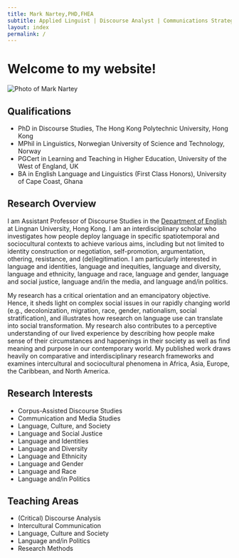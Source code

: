 ```yaml
---
title: Mark Nartey,PHD,FHEA
subtitle: Applied Linguist | Discourse Analyst | Communications Strategist
layout: index
permalink: /
---
```

# Welcome to my website!

![Photo of Mark Nartey](/assets/img/Headshot2.jpg)

## Qualifications

* PhD in Discourse Studies, The Hong Kong Polytechnic University, Hong Kong
* MPhil in Linguistics, Norwegian University of Science and Technology, Norway
* PGCert in Learning and Teaching in Higher Education, University of the West of England, UK
* BA in English Language and Linguistics (First Class Honors), University of Cape Coast, Ghana

## Research Overview

I am Assistant Professor of Discourse Studies in the [Department of English](https://www.ln.edu.hk/eng) at Lingnan University, Hong Kong[](https://courses.uwe.ac.uk/QQ3C/english-language-and-linguistics). I am an interdisciplinary scholar who investigates how people deploy language in specific spatiotemporal and sociocultural contexts to achieve various aims, including but not limited to identity construction or negotiation, self-promotion, argumentation, othering, resistance, and (de)legitimation. I am particularly interested in language and identities, language and inequities, language and diversity, language and ethnicity, language and race, language and gender, language and social justice,  language and/in the media, and language and/in politics.

My research has a critical orientation and an emancipatory objective. Hence, it sheds light on complex social issues in our rapidly changing world (e.g., decolonization, migration, race, gender, nationalism, social stratification), and illustrates how research on language use can translate into social transformation. My research also contributes to a perceptive understanding of our lived experience by describing how people make sense of their circumstances and happenings in their society as well as find meaning and purpose in our contemporary world. My published work draws heavily on comparative and interdisciplinary research frameworks and examines intercultural and sociocultural phenomena in Africa, Asia, Europe, the Caribbean, and North America.

## Research Interests

* Corpus-Assisted Discourse Studies
* Communication and Media Studies
* L﻿anguage, Culture, and Society
* L﻿anguage and Social Justice
* Language and Identities
* Language and Diversity
* L﻿anguage and Ethnicity
* L﻿anguage and Gender
* L﻿anguage and Race
* Language and/in Politics

## Teaching Areas

* (Critical) Discourse Analysis
* I﻿ntercultural Communication
* Language, Culture and Society
* Language and/in Politics
* Research Methods